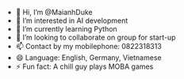 - 👋 Hi, I’m @MaianhDuke
- 👀 I’m interested in AI development
- 🌱 I’m currently learning Python
- 💞️ I’m looking to collaborate on group for start-up
- 📫 Contact by my mobilephone: 0822318313
- 😄 Language: English, Germany, Vietnamese
- ⚡ Fun fact: A chill guy plays MOBA games

<!---
MaianhDuke/MaianhDuke is a ✨ special ✨ repository because its `README.md` (this file) appears on your GitHub profile.
You can click the Preview link to take a look at your changes.
--->
